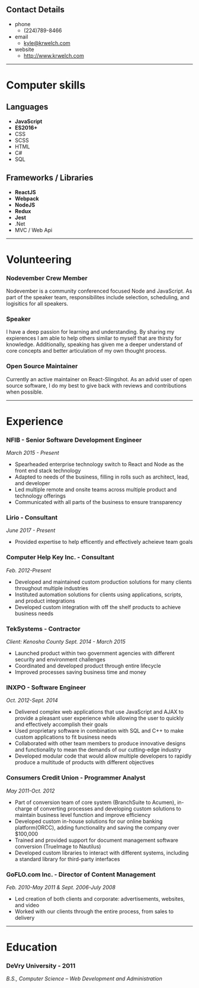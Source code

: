 ## Contact Details 
* phone
  * (224)789-8466
* email
  * kyle@krwelch.com
* website
  * http://www.krwelch.com
---
# Computer skills
## Languages 
* **JavaScript**
* **ES2016+**
* CSS
* SCSS
* HTML
* C#
* SQL

## Frameworks / Libraries 
* **ReactJS**
* **Webpack**
* **NodeJS**
* **Redux**
* **Jest**
* .Net
* MVC / Web Api

---

# Volunteering 
### Nodevember Crew Member

Nodevember is a community conferenced focused Node and JavaScript. As part of the speaker team, responsibilites include selection, scheduling, and logisitics for all speakers. 

### Speaker

I have a deep passion for learning and understanding. By sharing my expierences I am able to help others similar to myself that are thirsty for knowledge. Additionally, speaking has given me a deeper understand of core concepts and better articulation of my own thought process.

### Open Source Maintainer

Currently an active maintainer on React-Slingshot. As an advid user of open source software, I do my best to give back with reviews and contributions when possible. 

---

# Experience 
### NFIB - Senior Software Development Engineer
*March 2015 - Present*
* Spearheaded enterprise technology switch to React and Node as the front end stack technology
* Adapted to needs of the business, filling in rolls such as architect, lead, and developer
* Led multiple remote and onsite teams across multiple product and technology offerings
* Communicated with all parts of the business to ensure transparency

### Lirio - Consultant
*June 2017 - Present*
* Provided expertise to help efficently and effectively acheieve team goals

### Computer Help Key Inc. - Consultant
*Feb. 2012-Present*
* Developed and maintained custom production solutions for many clients throughout multiple industries
* Instituted automation solutions for clients using applications, scripts, and product integrations
* Developed custom integration with off the shelf products to achieve business needs

### TekSystems - Contractor
*_Client: Kenosha County_*
*Sept. 2014 - March 2015*
* Launched product within two government agencies with different security and environment challenges
* Coordinated and developed product through entire lifecycle
* Improved processes saving business time and money

### INXPO - Software Engineer
*Oct. 2012-Sept. 2014*
* Delivered complex web applications that use JavaScript and AJAX to provide a pleasant user experience while allowing the user to quickly and effectively accomplish their goals
* Used proprietary software in combination with SQL and C++ to make custom applications to fit business needs
* Collaborated with other team members to produce innovative designs and functionality to mean the demands of our cutting-edge industry
* Developed modular code that would allow multiple developers to rapidly produce a multitude of products with different objectives

### Consumers Credit Union - Programmer Analyst
*May 2011-Oct. 2012*
* Part of conversion team of core system (BranchSuite to Acumen), in-charge of converting processes and developing custom solutions to maintain business level function and improve efficiency
* Developed custom in-house solutions for our online banking platform(ORCC), adding functionality and saving the company over $100,000
* Trained and provided support for document management software conversion (TrueImage to Nautilus)
* Developed custom libraries to interact with different systems, including a standard library for third-party interfaces

### GoFLO.com Inc. - Director of Content Management
*Feb. 2010-May 2011 & Sept. 2006-July 2008*
* Led creation of both clients and corporate: advertisements, websites, and video
* Worked with our clients through the entire process, from sales to delivery

---

# Education 
### DeVry University - 2011
*B.S., Computer Science – Web Development and Administration*